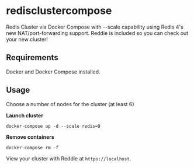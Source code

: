 
# redisclustercompose

Redis Cluster via Docker Compose with --scale capability using Redis 4's new NAT/port-forwarding support. 
Reddie is included so you can check out your new cluster!

## Requirements

Docker and Docker Compose installed.

## Usage

Choose a number of nodes for the cluster (at least 6)

**Launch cluster**

    docker-compose up -d --scale redis=9
    
**Remove containers**

    docker-compose rm -f
    
View your cluster with Reddie at `https://localhost`.
    
